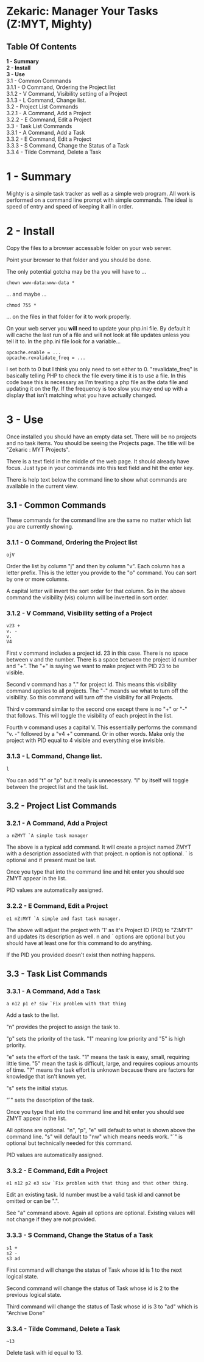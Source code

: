 
# Zekaric: Manager Your Tasks (Z:MYT, Mighty)

## Table Of Contents
**1 - Summary**<br />
**2 - Install**<br />
**3 - Use**<br />
 3.1 - Common Commands<br />
  3.1.1 - O Command, Ordering the Project list<br />
  3.1.2 - V Command, Visibility setting of a Project<br />
  3.1.3 - L Command, Change list.<br />
 3.2 - Project List Commands<br />
  3.2.1 - A Command, Add a Project<br />
  3.2.2 - E Command, Edit a Project<br />
 3.3 - Task List Commands<br />
  3.3.1 - A Command, Add a Task<br />
  3.3.2 - E Command, Edit a Project<br />
  3.3.3 - S Command, Change the Status of a Task<br />
  3.3.4 - Tilde Command, Delete a Task<br />

# 1 - Summary

Mighty is a simple task tracker as well as a simple web program.  All work is performed on a command line prompt with simple commands.  The ideal is speed of entry and speed of keeping it all in order.

# 2 - Install

Copy the files to a browser accessable folder on your web server.

Point your browser to that folder and you should be done.

The only potential gotcha may be tha you will have to ...

```
chown www-data:www-data *
```

... and maybe ...

```
chmod 755 *
```

... on the files in that folder for it to work properly.

On your web server you **will** need to update your php.ini file.  By default it will cache the last run of a file and will not look at file updates unless you tell it to.  In the php.ini file look for a variable...

```
opcache.enable = ...
opcache.revalidate_freq = ...
```

I set both to 0 but I think you only need to set either to 0.  "revalidate_freq" is basically telling PHP to check the file every time it is to use a file.  In this code base this is necessary as I'm treating a php file as the data file and updating it on the fly.  If the frequency is too slow you may end up with a display that isn't matching what you have actually changed.

# 3 - Use

Once installed you should have an empty data set.  There will be no projects and no task items.  You should be seeing the Projects page.  The title will be "Zekaric : MYT Projects".

There is a text field in the middle of the web page.  It should already have focus.  Just type in your commands into this text field and hit the enter key.

There is help text below the command line to show what commands are available in the current view.

## 3.1 - Common Commands

These commands for the command line are the same no matter which list you are currently showing.

### 3.1.1 - O Command, Ordering the Project list

```
ojV
```

Order the list by column "j" and then by column "v".  Each column has a letter prefix.  This is the letter you provide to the "o" command.  You can sort by one or more columns.

A capital letter will invert the sort order for that column.  So in the above command the visibility (vis) column will be inverted in sort order.

### 3.1.2 - V Command, Visibility setting of a Project

```
v23 +
v. -
v.
V4
```

First v command includes a project id.  23 in this case.  There is no space between v and the number.  There is a space between the project id number and "+".  The "+" is saying we want to make project with PID 23 to be visible.

Second v command has a "." for project id.  This means this visibility command applies to all projects.  The "-" meands we what to turn off the visibility.  So this command will turn off the visibility for all Projects.

Third v command similar to the second one except there is no "+" or "-" that follows.  This will toggle the visibility of each project in the list.

Fourth v command uses a capital V.  This essentially performs the command "v. -" followed by a "v4 +" command.  Or in other words.  Make only the project with PID equal to 4 visible and everything else invisible.

### 3.1.3 - L Command, Change list.

```
l
```

You can add "t" or "p" but it really is unnecessary.  "l" by itself will toggle between the project list and the task list.

## 3.2 - Project List Commands

### 3.2.1 - A Command, Add a Project

```
a nZMYT `A simple task manager
```

The above is a typical add command.  It will create a project named ZMYT with a description associated with that project.  n option is not optional.  ` is optional and if present must be last.

Once you type that into the command line and hit enter you should see ZMYT appear in the list.

PID values are automatically assigned.

### 3.2.2 - E Command, Edit a Project

```
e1 nZ:MYT `A simple and fast task manager.
```

The above will adjust the project with '1' as it's Project ID (PID) to "Z:MYT" and updates its description as well.  n and ` options are optional but you should have at least one for this command to do anything.

If the PID you provided doesn't exist then nothing happens.

## 3.3 - Task List Commands

### 3.3.1 - A Command, Add a Task

```
a n12 p1 e? siw `Fix problem with that thing
```

Add a task to the list.

"n" provides the project to assign the task to.

"p" sets the priority of the task.  "1" meaning low priority and "5" is high priority.

"e" sets the effort of the task.  "1" means the task is easy, small, requiring little time.  "5" mean the task is difficult, large, and requires copious amounts of time.  "?" means the task effort is unknown because there are factors for knowledge that isn't known yet.

"s" sets the initial status.

"`" sets the description of the task.

Once you type that into the command line and hit enter you should see ZMYT appear in the list.

All options are optional.  "n", "p", "e" will default to what is shown above the command line.  "s" will default to "nw" which means needs work.  "`" is optional but technically needed for this command.

PID values are automatically assigned.

### 3.3.2 - E Command, Edit a Project

```
e1 n12 p2 e3 siw `Fix problem with that thing and that other thing.
```

Edit an existing task.  Id number must be a valid task id and cannot be omitted or can be ".".

See "a" command above.  Again all options are optional.  Existing values will not change if they are not provided.

### 3.3.3 - S Command, Change the Status of a Task

```
s1 +
s2 -
s3 ad
```

First command will change the status of Task whose id is 1 to the next logical state.

Second command will change the status of Task whose id is 2 to the previous logical state.

Third command will change the status of Task whose id is 3 to "ad" which is "Archive Done"

### 3.3.4 - Tilde Command, Delete a Task

```
~13
```

Delete task with id equal to 13.
